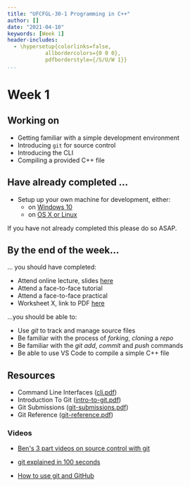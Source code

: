 ```yaml
---
title: "UFCFGL-30-1 Programming in C++"
author: []
date: "2021-04-10"
keywords: [Week 1]
header-includes:
  - \hypersetup{colorlinks=false,
            allbordercolors={0 0 0},
            pdfborderstyle={/S/U/W 1}}
...
```



# Week 1

## Working on

- Getting familiar with a simple development environment
- Introducing ```git``` for source control
- Introducing the CLI
- Compiling a provided C++ file

## Have already completed ...

* Setup up your own machine for development, either:
   * on [Windows 10](https://blackboard.uwe.ac.uk/bbcswebdav/pid-7729032-dt-content-rid-19757628_2/xid-19757628_2) 
   * on [OS X or Linux](https://blackboard.uwe.ac.uk/bbcswebdav/pid-7731728-dt-content-rid-19757629_2/xid-19757629_2) 

If you have not already completed this please do so ASAP.

## By the end of the week...

... you should have completed:

* Attend online lecture, slides [here](https://blackboard.uwe.ac.uk/bbcswebdav/pid-7785791-dt-content-rid-19938413_2/xid-19938413_2)
* Attend a face-to-face tutorial
* Attend a face-to-face practical
* Worksheet X, link to PDF [here](https://blackboard.uwe.ac.uk/bbcswebdav/pid-7785746-dt-content-rid-19935872_2/xid-19935872_2)

...you should be able to:

- Use *git* to track and manage source files
- Be familiar with the process of _forking_, _cloning_ a _repo_
- Be familiar with the *git add*, *commit* and *push* commands
- Be able to use VS Code to compile a simple C++ file



## Resources

- Command Line Interfaces ([cli.pdf](https://blackboard.uwe.ac.uk/bbcswebdav/pid-7785804-dt-content-rid-19938438_2/xid-19938438_2))
- Introduction To Git ([intro-to-git.pdf](https://blackboard.uwe.ac.uk/bbcswebdav/pid-7785861-dt-content-rid-19938522_2/xid-19938522_2))
- Git Submissions ([git-submissions.pdf](https://blackboard.uwe.ac.uk/bbcswebdav/pid-7785849-dt-content-rid-19938520_2/xid-19938520_2))
- Git Reference ([git-reference.pdf](https://blackboard.uwe.ac.uk/bbcswebdav/pid-7785850-dt-content-rid-19938521_2/xid-19938521_2))

### Videos

- [Ben's 3 part videos on source control with git](https://www.youtube.com/watch?v=25_mXw_veVg&list=PLe2QYG8u2CjMXsGSL7NOE4E9pe0Thd1gB)

- [git explained in 100 seconds](https://www.youtube.com/watch?v=hwP7WQkmECE)

- [How to use git and GitHub](https://www.youtube.com/watch?v=HkdAHXoRtos)

  



